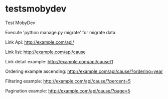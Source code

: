 # testsmobydev
Test MobyDev

Execute 'python manage.py migrate' for migrate data

Link Api:
  http://example.com/api/
  
Link list:
  http://example.com/api/cause
  
Link detail example:
  http://example.com/api/cause/1
  
Ordering example ascending:
  http://example.com/api/cause/?ordering=year
  
Filtering example:
  http://example.com/api/cause/?percent=5
  
Pagination example:
  http://example.com/api/cause/?page=5
